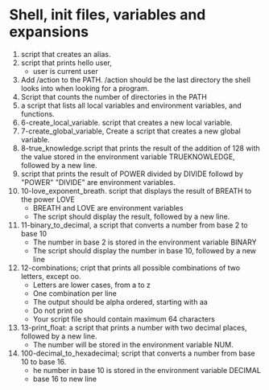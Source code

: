 # Shell, init files, variables and expansions
1. script that creates an alias. 
2. script that prints hello user,
    * user is current user
3. Add /action to the PATH. /action should be the last directory the shell looks into when looking for a program.
4. Script that counts the number of directories in the PATH 
5. a script that lists all local variables and environment variables, and functions.
6. 6-create_local_variable. script that creates a new local variable.
7. 7-create_global_variable, Create a script that creates a new global variable.
8. 8-true_knowledge.script that prints the result of the addition of 128 with the value stored in the environment variable TRUEKNOWLEDGE, followed by a new line.
9. script that prints the result of POWER divided by DIVIDE followd by "POWER" "DIVIDE" are environment variables. 
10. 10-love_exponent_breath. script that displays the result of BREATH to the power LOVE
    * BREATH and LOVE are environment variables
    * The script should display the result, followed by a new line. 
11. 11-binary_to_decimal, a script that converts a number from base 2 to base 10
    * The number in base 2 is stored in the environment variable BINARY
    * The script should display the number in base 10, followed by a new line
12. 12-combinations; cript that prints all possible combinations of two letters, except oo.
     * Letters are lower cases, from a to z
     * One combination per line 
     * The output should be alpha ordered, starting with aa 
     * Do not print oo
     * Your script file should contain maximum 64 characters 
13. 13-print_float: a script that prints a number with two decimal places, followed by a new line.
    * The number will be stored in the environment variable NUM.
14. 100-decimal_to_hexadecimal; script that converts a number from base 10 to base 16.
    * he number in base 10 is stored in the environment variable DECIMAL
    * base 16 to new line 